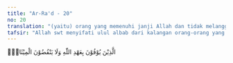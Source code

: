 ```yaml
---
title: "Ar-Ra'd - 20"
no: 20
translation: "(yaitu) orang yang memenuhi janji Allah dan tidak melanggar perjanjian,"
tafsir: "Allah swt menyifati ulul albab dari kalangan orang-orang yang beriman, yaitu orang-orang yang meyakini bahwa yang diturunkan kepada Nabi Muhammad adalah suatu kebenaran yang berlaku, sebagai berikut:\n\na. Sifat pertama: bahwa orang-orang tersebut senantiasa memenuhi janji Allah, dan tidak mau mengingkari perjanjian itu. Yang dimaksud dengan \"janji Allah\" di sini ialah janji-janji yang telah mereka ikrarkan atas diri mereka, baik mengenai hubungan mereka dengan Allah, maupun hubungan mereka dengan orang lain. Fitrah mereka yang suci, dan hati mereka yang murni mengakui adanya perjanjian itu dan wahyu Allah pun mengharuskan adanya perjanjian tersebut.\n\nMereka tidak mau mengingkari atau pun memungkiri perjanjian yang telah mereka kukuhkan, karena mereka sangat menjauhi sifat-sifat kemunafikan. \n\nBetapa pentingnya sifat memenuhi janji ini, oleh Qatadah telah disebutkan bahwa dalam Al-Quran, Allah swt telah menyebutnya sebanyak lebih dua puluh kali.\n\nb.Sifat kedua: mereka memelihara semua perintah Allah dan tidak melanggarnya, baik hak-hak Allah maupun hak-hak hamba-Nya, termasuk memelihara silaturrahim.\n\nHubungan antara sesama manusia ialah menjalin hubungan tolong-menolong, menjalin cinta dan kasih-sayang, sebagaimana disebutkan dalam hadis:\n\nDari Abi Hurairah r.a. bahwasanya ia berkata, \"Aku mendengar Rasulullah saw bersabda, \"Barang siapa senang dilapangkan rezekinya dan selalu disebut-sebut kebaikannya, maka hendaklah pelihara hubungan silaturrahim.\" (Riwayat al-Bukhari dan Muslim).\n\nDan hadis Nabi saw:\n\nDari Ibnu Abbas ia berkata, \"Bersabda Rasulullah saw, \"Sesungguh-nya kebajikan dan menghubungkan silaturrahim itu, kedua-duanya benar-benar meringankan hisab yang buruk di hari kiamat.\" Kemudian Rasulullah saw membaca ayat ini.\" (Riwayat al-Khatib dan Ibnu Asakir)\n\nc. Sifat ketiga: mereka benar-benar takut kepada Allah swt. Sifat takut kepada Allah adalah perasaan takut yang dilandasi dengan rasa hormat yang mendorong orang untuk taat kepada-Nya. Sifat ini dimiliki oleh para ulama, dan ciri dari orang-orang \"muqarrabin\". Dalam hubungan ini Allah swt telah berfirman:\n\nDi antara hamba-hamba Allah yang takut kepada-Nya, hanyalah para ulama. (Fathir/35: 28)\n\nd. Sifat keempat: mereka senantiasa takut kepada hisab yang sifatnya merugikan mereka pada hari kiamat, yaitu hasil yang buruk dari amalan mereka di hari kiamat, karena banyaknya kejahatan yang dilakukannya selagi hidup di dunia ini. Oleh sebab itu, mereka senantiasa mawas diri, sebelum dihisab amalannya di akhirat kelak. Mereka selalu membandingkan antara amal-amal mereka yang baik dengan yang buruk, selalu berusaha agar amal yang baik lebih banyak dari perbuatan yang buruk, agar neraca kebajikan mereka di akhirat kelak lebih berat daripada neraca keburukan. Dalam hal ini, Allah telah berfirman:\n\nMaka adapun orang yang berat timbangan (kebaikan)-nya, maka dia berada dalam kehidupan yang memuaskan (senang). Dan adapun orang yang ringan timbangan (kebaikan)-nya maka tempat kembalinya adalah neraka Hawiyah. (al-Qariah/101: 6 - 9)\n\ne.Sifat kelima: mereka senantiasa sabar dalam menghadapi segala cobaan dan rintangan, demi mengharapkan rida Allah. Sabar dalam hal ini berarti menahan diri terhadap segala hal yang tidak disenanginya, baik dengan cara melakukan ketaatan dan menunaikan segala kewajiban yang telah ditetapkan agama maupun dengan jalan menjauhi hal-hal yang dilarang agama. Bisa juga berarti bersikap rela menerima segala ketentuan Allah yang telah berlaku berupa musibah dan lain sebagainya.\n\nKesabaran yang diminta dari setiap orang yang berakal dan beriman ialah kesabaran yang dilakukan semata-mata karena mengharapkan keridaan Allah dan ganjaran-Nya, bukan kesabaran yang dibuat-buat karena ingin dipuji dan disebut-sebut. Itulah kesabaran yang sejati, yang menjadi sifat bagi orang-orang yang berakal dan beriman.\n\nf. Sifat keenam: mereka senantiasa mendirikan salat. Arti \"mendirikan salat\" ialah menunaikan dengan cara yang sebaik-baiknya, dengan menyempurnakan rukun dan syaratnya, disertai rasa khusyuk dan tawaduk menghadapkan wajah dan hati kepada Allah semata, tidak dibarengi dengan ria, serta memelihara waktu yang telah ditetapkan untuknya. Hal ini hanya dapat dilakukan bila pada saat-saat melakukan salat, kita merasa sedang berdiri sendiri di hadapan Allah swt, Pencipta dan Penguasa semesta alam. Dengan demikian, maka tak ada sesuatu pun yang dipikirkan pada saat itu, kecuali semata-mata bermunajah kepada Allah.\n\ng. Sifat ketujuh: mereka senantiasa menginfakkan sebagian dari rezeki yang telah dilimpahkan Allah kepada mereka, baik secara tersembunyi maupun terang-terangan, baik infak wajib seperti terhadap istri, anak, dan karib kerabat maupun infak sunah seperti terhadap fakir miskin. Kenyataan dapat memberikan pengertian kepada kita tentang rahasia yang tersimpan di dalamnya. Al-Quran berulang kali menganjurkan kepada orang-orang mukmin untuk menginfakkan sebagian dari rezeki yang telah diperolehnya kepada yang memerlukan pertolongan, dan untuk menyokong kepentingan umum. Jika mereka mau melakukannya, niscaya kemiskinan dan kemelaratan dapat dilenyapkan dari kehidupan masyarakat.\n\nh. Sifat kedelapan: mereka senantiasa menolak kejahatan dengan kebajikan, karena kebajikan itu dapat menolak kejahatan. Kenyataan menunjukkan bahwa apabila seseorang dapat bergaul dengan orang lain dengan akrab dan kasih sayang serta menolong orang-orang yang memerlukan pertolongan, ia tidak akan dimusuhi atau dibenci oleh masyarakatnya. Apabila ia mendapat musibah, maka orang yang pernah mendapat pertolongannya akan segera pula mengulurkan pertolongan kepadanya. Sebaliknya orang yang suka menyakiti orang lain, atau enggan memberikan bantuan dan pertolongan adalah orang yang egois dan tidak menggunakan akalnya. Sikap dan perbuatannya itu hanyalah mempersempit ruang lingkup kehidupannya sendiri, serta menimbulkan kebencian dan kedengkian orang lain terhadap dirinya.\n\nBerbuat kebaikan untuk menghindari kejahatan, atau sedapat mungkin membalas perbuatan jahat orang lain dengan berbuat kebajikan atau dengan diam adalah tanda orang yang mau menggunakan akalnya dan bijaksana. Firman Allah:\n\n\"... dan apabila orang-orang bodoh menyapa mereka (dengan kata-kata yang menghina), mereka mengucapkan, \"salam.\" (al-Furqan/25: 63)\n\nDari sini dapat dipahami, betapa tingginya nilai ajaran agama Islam dalam membina hubungan baik antara sesama manusia guna menciptakan kerukunan dan kesejahteraan masyarakat.\n\nPada akhir ayat ini, Allah swt menegaskan bahwa orang-orang yang memiliki sifat-sifat tersebut pasti akan memperoleh tempat kediaman terakhir yang baik, yaitu surga Jannatun Naim di akhirat kelak di samping kebahagiaan, ketenangan, dan kesejahteraan di dunia ini."
---
```


الَّذِيْنَ يُوْفُوْنَ بِعَهْدِ اللّٰهِ وَلَا يَنْقُضُوْنَ الْمِيْثَاقَۙ  
